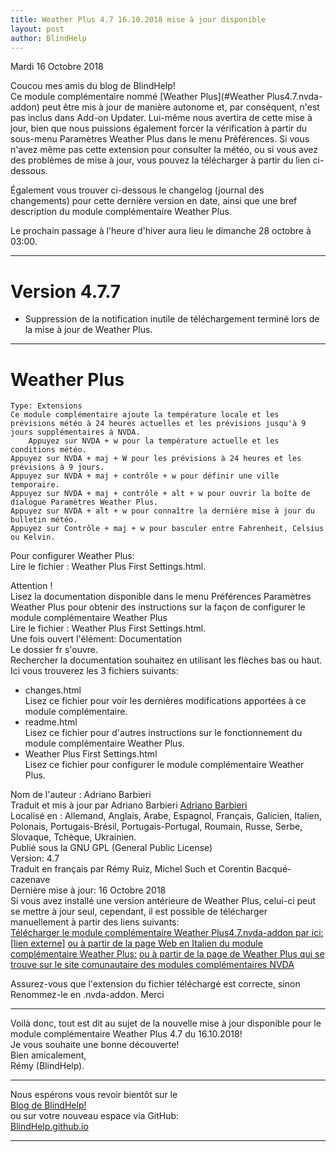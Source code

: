```yaml
---
title: Weather Plus 4.7 16.10.2018 mise à jour disponible
layout: post
author: BlindHelp
---
```


<footer>Mardi 16 Octobre 2018</footer>


Coucou mes amis du blog de BlindHelp!               
Ce module complémentaire nommé [Weather Plus](#Weather Plus4.7.nvda-addon) peut être mis à jour de manière autonome et, par conséquent, n'est pas inclus dans Add-on Updater. Lui-même nous  avertira de cette mise à jour, bien que nous puissions également forcer la vérification à partir du sous-menu Paramètres Weather Plus dans le menu Préférences. Si vous n'avez même pas cette extension pour consulter la météo, ou si vous avez des problèmes de mise à jour, vous pouvez la télécharger à partir du lien ci-dessous.

Également vous trouver ci-dessous le changelog (journal des changements) pour cette dernière version en date, ainsi que une bref description du module complémentaire Weather Plus.

Le prochain  passage à l'heure d'hiver aura lieu  le dimanche 28 octobre à 03:00.

---

# Version 4.7.7 #
*  Suppression de la notification inutile de téléchargement terminé lors de la mise à jour de Weather Plus.

---

# Weather Plus <a id="Weather Plus4.7.nvda-addon"></a>
    Type: Extensions
    Ce module complémentaire ajoute la température locale et les prévisions météo à 24 heures actuelles et les prévisions jusqu'à 9 jours supplémentaires à NVDA.
	    Appuyez sur NVDA + w pour la température actuelle et les conditions météo.
    Appuyez sur NVDA + maj + W pour les prévisions à 24 heures et les prévisions à 9 jours.
    Appuyez sur NVDA + maj + contrôle + w pour définir une ville temporaire.
    Appuyez sur NVDA + maj + contrôle + alt + w pour ouvrir la boîte de dialogue Paramètres Weather Plus.
    Appuyez sur NVDA + alt + w pour connaître la dernière mise à jour du bulletin météo.
    Appuyez sur Contrôle + maj + w pour basculer entre Fahrenheit, Celsius ou Kelvin.

Pour configurer Weather Plus:       
Lire le fichier : Weather Plus First Settings.html.    

Attention !    
Lisez la documentation disponible dans le menu Préférences
Paramètres Weather Plus pour obtenir des instructions sur la façon
de configurer le module complémentaire Weather Plus    
Lire le fichier : Weather Plus First Settings.html.    
Une fois ouvert l'élément: Documentation     
Le dossier fr s'ouvre.    
Rechercher la documentation souhaitez en utilisant les flèches bas ou haut.    
Ici vous trouverez les 3 fichiers suivants:    

* changes.html    
Lisez ce fichier pour voir les dernières modifications apportées à ce module complémentaire.    
* readme.html    
Lisez ce fichier pour d'autres instructions sur le fonctionnement du module complémentaire   Weather Plus.    
* Weather Plus First Settings.html    
Lisez ce fichier pour configurer le module complémentaire Weather Plus.    

Nom de l'auteur : Adriano Barbieri    
Traduit et mis à jour par Adriano Barbieri 
[Adriano Barbieri](mailto:adrianobarb@yahoo.it)    
Localisé en : Allemand, Anglais, Arabe, Espagnol, Français, Galicien, Italien, Polonais, Portugais-Brésil, Portugais-Portugal, Roumain, Russe, Serbe, Slovaque, Tchèque, Ukrainien.   
Publié sous la GNU GPL (General Public License)    
Version: 4.7    
Traduit en français par Rémy Ruiz, Michel Such et Corentin Bacqué-cazenave    
Dernière mise à jour: 16 Octobre 2018    
Si vous avez installé une version antérieure de Weather Plus, celui-ci peut se mettre à jour seul, cependant, il est possible de télécharger
manuellement à partir des liens suivants:    
[Télécharger le module
    complémentaire Weather Plus4.7.nvda-addon par ici: [lien
    externe]](http://www.nvda.it/files/plugin/weather_plus4.7.nvda-addon)
    [ou à partir de la page Web en Italien du module complémentaire Weather
    Plus:](http://www.nvda.it/weather-plus)
[ou à partir de la page de Weather Plus qui se trouve sur le site comunautaire des modules complémentaires NVDA](https://addons.nvda-project.org/addons/weatherPlus.fr.html)

Assurez-vous que l'extension du fichier téléchargé est correcte, sinon
Renommez-le en .nvda-addon.
Merci

---

Voilà donc,  tout est dit au sujet de la nouvelle mise à jour disponible pour le module complémentaire Weather Plus 4.7 du 16.10.2018!                
Je vous souhaite une bonne découverte!         
Bien amicalement,              
Rémy (BlindHelp).

---

Nous espérons vous revoir bientôt sur le      
[Blog de BlindHelp!](http://blindhelp.blogspot.fr/)                    
ou sur  votre nouveau espace via GitHub:                     
[BlindHelp.github.io](https://blindhelp.github.io)                    

---